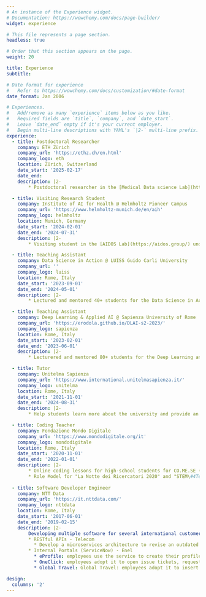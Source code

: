 ```yaml
---
# An instance of the Experience widget.
# Documentation: https://wowchemy.com/docs/page-builder/
widget: experience

# This file represents a page section.
headless: true

# Order that this section appears on the page.
weight: 20

title: Experience
subtitle:

# Date format for experience
#   Refer to https://wowchemy.com/docs/customization/#date-format
date_format: Jan 2006

# Experiences.
#   Add/remove as many `experience` items below as you like.
#   Required fields are `title`, `company`, and `date_start`.
#   Leave `date_end` empty if it's your current employer.
#   Begin multi-line descriptions with YAML's `|2-` multi-line prefix.
experience:
  - title: Postdoctoral Researcher
    company: ETH Zürich
    company_url: 'https://ethz.ch/en.html'
    company_logo: eth
    location: Zürich, Switzerland
    date_start: '2025-02-17'
    date_end: 
    description: |2-   
        * Postdoctoral researcher in the [Medical Data science Lab](https://mds.inf.ethz.ch/) led by [Prof. Julia Vogt](https://mds.inf.ethz.ch/team/detail/julia-vogt), working on representation learning, multimodal machine learning and healthcare.

  - title: Visiting Research Student  
    company: Institute of AI for Health @ Helmholtz Pioneer Campus
    company_url: 'https://www.helmholtz-munich.de/en/aih'
    company_logo: helmholtz
    location: Munich, Germany
    date_start: '2024-02-01'
    date_end: '2024-07-31'
    description: |2-   
        * Visiting student in the [AIDOS Lab](https://aidos.group/) under the supervision of [Prof. Bastian Rieck](https://bastian.rieck.me/), conducting research at the intersection of representation learning and geometry.

  - title: Teaching Assistant
    company: Data Science in Action @ LUISS Guido Carli University
    company_url: ''
    company_logo: luiss
    location: Rome, Italy
    date_start: '2023-09-01'
    date_end: '2024-05-01'
    description: |2-   
        * Lectured and mentored 40+ students for the Data Science in Action MSc course, and designed and implemented the course lab sessions.

  - title: Teaching Assistant
    company: Deep Learning & Applied AI @ Sapienza University of Rome
    company_url: 'https://erodola.github.io/DLAI-s2-2023/'
    company_logo: sapienza
    location: Rome, Italy
    date_start: '2023-02-01'
    date_end: '2023-06-01'
    description: |2-   
        * Lecturered and mentored 80+ students for the Deep Learning and Applied AI MSc course.

  - title: Tutor
    company: Unitelma Sapienza
    company_url: 'https://www.international.unitelmasapienza.it/'
    company_logo: unitelma
    location: Rome, Italy
    date_start: '2021-11-01'
    date_end: '2024-08-31'
    description: |2-   
        * Help students learn more about the university and provide an interface between them and the professors

  - title: Coding Teacher
    company: Fondazione Mondo Digitale 
    company_url: 'https://www.mondodigitale.org/it'
    company_logo: mondodigitale
    location: Rome, Italy
    date_start: '2020-11-01'
    date_end: '2022-01-01'
    description: |2-   
        * Online coding lessons for high-school students for CO.ME.SE (COde\&FraME for Self Empowerment) and CodinGirls Projects
        * Role Model for "La Notte dei Ricercatori 2020" and "STEM\#4TeenGirls" the Erasmus+ Project for Scuole CEFA inRome, Bilbao and Prague
 
  - title: Software Developer Engineer
    company: NTT Data 
    company_url: 'https://it.nttdata.com/'
    company_logo: nttdata
    location: Rome, Italy
    date_start: '2017-06-01'
    date_end: '2019-02-15'
    description: |2-
        Developing multiple software for several international customers such as Enel and Telecom. Some examples:
        * RESTful APIs - Telecom
          * Develop a microservices architecture to revise an outdated monolithic platform for messaging. Scalability and high reliability were guaranteed by the Openshift platform, meanwhile real-time tracking and quick troubleshooting by Elasticsearch
        * Internal Portals (ServiceNow) - Enel
          * eProfile: employees use the service to create their profiles, insert their job-related information, and apply to open internal positions
          * OneClick: employees adopt it to open issue tickets, request devices, software licenses, etc.
          * Global Travel: Global Travel: employees adopt it to insert travel requests

design:
  columns: '2'
---
```

